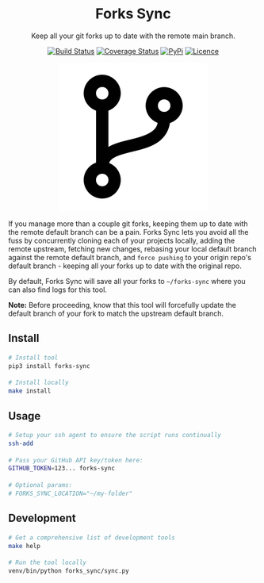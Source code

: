 <div align="center">

# Forks Sync

Keep all your git forks up to date with the remote main branch.

[![Build Status](https://github.com/Justintime50/forks-sync/workflows/build/badge.svg)](https://github.com/Justintime50/forks-sync/actions)
[![Coverage Status](https://coveralls.io/repos/github/Justintime50/forks-sync/badge.svg?branch=main)](https://coveralls.io/github/Justintime50/forks-sync?branch=main)
[![PyPi](https://img.shields.io/pypi/v/forks-sync)](https://pypi.org/project/forks-sync)
[![Licence](https://img.shields.io/github/license/justintime50/forks)](LICENSE)

<img src="https://raw.githubusercontent.com/justintime50/assets/main/src/forks-sync/showcase.png" alt="Showcase">

</div>

If you manage more than a couple git forks, keeping them up to date with the remote default branch can be a pain. Forks Sync lets you avoid all the fuss by concurrently cloning each of your projects locally, adding the remote upstream, fetching new changes, rebasing your local default branch against the remote default branch, and `force pushing` to your origin repo's default branch - keeping all your forks up to date with the original repo.

By default, Forks Sync will save all your forks to `~/forks-sync` where you can also find logs for this tool.

**Note:** Before proceeding, know that this tool will forcefully update the default branch of your fork to match the upstream default branch.

## Install

```bash
# Install tool
pip3 install forks-sync

# Install locally
make install
```

## Usage

```bash
# Setup your ssh agent to ensure the script runs continually
ssh-add

# Pass your GitHub API key/token here:
GITHUB_TOKEN=123... forks-sync

# Optional params:
# FORKS_SYNC_LOCATION="~/my-folder"
```

## Development

```bash
# Get a comprehensive list of development tools
make help

# Run the tool locally
venv/bin/python forks_sync/sync.py
```

